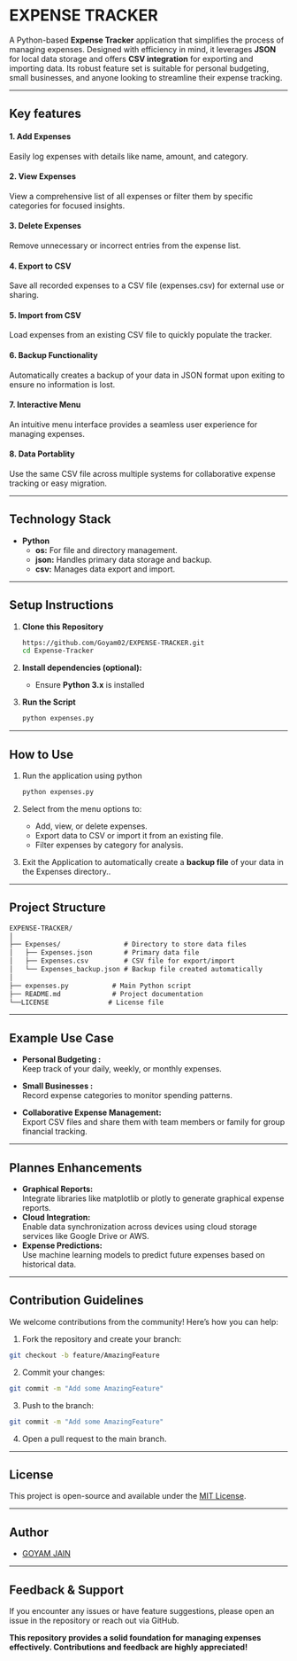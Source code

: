 # EXPENSE TRACKER

A Python-based **Expense Tracker** application that simplifies the process of managing expenses. Designed with efficiency in mind, it leverages **JSON** for local data storage and offers **CSV integration** for exporting and importing data. Its robust feature set is suitable for personal budgeting, small businesses, and anyone looking to streamline their expense tracking.

---

## Key features
####  1. Add Expenses
Easily log expenses with details like name, amount, and category.

####  2. View Expenses
View a comprehensive list of all expenses or filter them by specific categories for focused insights.

####  3. Delete Expenses
Remove unnecessary or incorrect entries from the expense list.

####  4. Export to CSV
Save all recorded expenses to a CSV file (expenses.csv) for external use or sharing.

####  5. Import from CSV
Load expenses from an existing CSV file to quickly populate the tracker.

####  6. Backup Functionality
Automatically creates a backup of your data in JSON format upon exiting to ensure no information is lost.

####  7. Interactive Menu
An intuitive menu interface provides a seamless user experience for managing expenses.

####  8. Data Portablity
Use the same CSV file across multiple systems for collaborative expense tracking or easy migration.

---

## Technology Stack
- **Python**
  - **os:** For file and directory management.
  - **json:** Handles primary data storage and backup.
  - **csv:** Manages data export and import.
 
---

## Setup Instructions
  1. **Clone this Repository**
     ```bash
     https://github.com/Goyam02/EXPENSE-TRACKER.git
     cd Expense-Tracker

  2. **Install dependencies (optional):**
     - Ensure **Python 3.x** is installed
      
  3. **Run the Script**
     ```bash
     python expenses.py

---
## How to Use
1. Run the application using python
    ```bash
    python expenses.py
    
2. Select from the menu options to:
   - Add, view, or delete expenses.
   - Export data to CSV or import it from an existing file.
   - Filter expenses by category for analysis.

3. Exit the Application to automatically create a **backup file** of your data in the Expenses directory..

---

## Project Structure
```markdown
EXPENSE-TRACKER/
│
├── Expenses/                # Directory to store data files
│   ├── Expenses.json        # Primary data file
│   ├── Expenses.csv         # CSV file for export/import
│   └── Expenses_backup.json # Backup file created automatically
│
├── expenses.py           # Main Python script
├── README.md             # Project documentation
└──LICENSE               # License file
```

---

## Example Use Case

- **Personal Budgeting :** <br>
  Keep track of your daily, weekly, or monthly expenses.
  
- **Small Businesses :** <br>
   Record expense categories to monitor spending patterns.

- **Collaborative Expense Management:** <br>
Export CSV files and share them with team members or family for group financial tracking.

---

## Plannes Enhancements

  - **Graphical Reports:** <br>
  Integrate libraries like matplotlib or plotly to generate graphical expense reports.
  - **Cloud Integration:** <br>
  Enable data synchronization across devices using cloud storage services like Google Drive or AWS.
  - **Expense Predictions:** <br>
  Use machine learning models to predict future expenses based on historical data.

---

## Contribution Guidelines

We welcome contributions from the community! Here’s how you can help:

1.	Fork the repository and create your branch:
  ```bash
git checkout -b feature/AmazingFeature
```
2.	Commit your changes:
```bash
git commit -m "Add some AmazingFeature"
```
3.	Push to the branch:
```bash
git commit -m "Add some AmazingFeature"
```
4.	Open a pull request to the main branch.

---

## License
This project is open-source and available under the [MIT License](https://github.com/Goyam02/EXPENSE-TRACKER/blob/main/LICENSE).

---

## Author
- [GOYAM JAIN](https://github.com/Goyam02)

---

## Feedback & Support
If you encounter any issues or have feature suggestions, please open an issue in the repository or reach out via GitHub.

**This repository provides a solid foundation for managing expenses effectively. Contributions and feedback are highly appreciated!**
